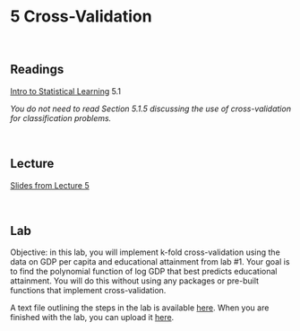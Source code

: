 # 5 Cross-Validation  

<br>

## Readings  

[Intro to Statistical Learning](https://www.statlearning.com/) 5.1  
  
_You do not need to read Section 5.1.5 discussing the use of cross-validation for classification problems._

<br>

## Lecture 

[Slides from Lecture 5](https://pjakiela.github.io/ECON370/ECON370-L5-CV-2024-handout.pdf)  

<br>

## Lab

Objective: in this lab, you will implement k-fold cross-validation using the data on GDP per capita and educational attainment from lab #1. Your goal is to find the polynomial function of log GDP that best predicts educational attainment. You will do this without using any packages or pre-built functions that implement cross-validation.  

A text file outlining the steps in the lab is available [here](ECON370-lab5.txt). When you are finished with the lab, you can upload it [here](https://www.gradescope.com/courses/854937/assignments/5124605).  

<br>
